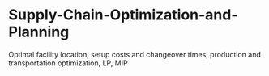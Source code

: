 # Supply-Chain-Optimization-and-Planning
Optimal facility location, setup costs and changeover times, production and transportation optimization, LP, MIP
